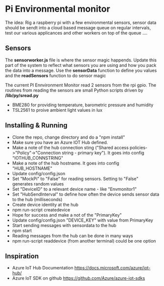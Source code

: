 # Pi Environmental monitor #

The idea: Rig a raspberry pi with a few environmental sensors, sensor data should be sendt into a cloud based message queue on regular intervals, test our various applicances and other workers on top of the queue ....

## Sensors ##

The **sensorworker.js** file is where the sensor magic happends. Update this part of the system to reflect what sensors you are using and how you pack the data into a message. Use the **sensorData** function to define you values and the **readSensors** function to do sensor magic

The current PI Ennvironment Monitor read 2 sensors from the rpi gpio. The routines from reading the sensors are small Python scripts driven by **/lib/py/sread.py**
* BME280 for providing temperature, barometric pressure and humidity
* TSL2561 to proive ambient light values in lux

## Installing & Running ##

* Clone the repo, change directory and do a "npm install"
* Make sure you have an Azure IOT Hub defined. 
 * Make a note of the hub connection sting ("Shared access policies->"Policy"->"Connection string - primary key"). It goes into config "IOTHUB_CONNSTRING"
 * Make a note of the hub hostname. It goes into config "HUB_HOSTNAME"
* Update config/config.json
 * Set "MockPi" to "False" for reading sensors. Setting to "False" generates random values 
 * Set "DeviceID" to a relevant device name - like "Envmonitor1"
 * Set "HubSendInterval" to define how often the device sends sensor data to the hub (milliseconds) 
* Create device identity at the hub
 * npm run-script createdevice
 * Hope for success and make a not of the "PrimaryKey"
 * Update config/config.json "DEVICE_KEY" with value from PrimaryKey
* Start sending messages with sensordata to the hub
 * npm start
* Reading messages from the hub can be done in many ways
 * npm run-script readdevice (from another terminal) could be one option

 ## Inspiration ##
 * Azure IoT Hub Documentation https://docs.microsoft.com/azure/iot-hub/
 * Azure IoT SDK on github https://github.com/Azure/azure-iot-sdks
 
